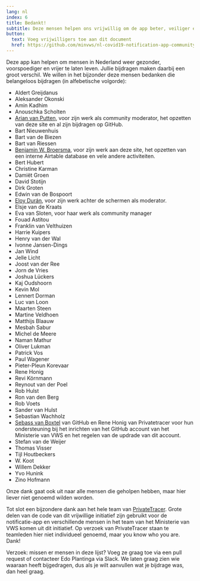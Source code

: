 ```yaml
---
lang: nl
index: 6
title: Bedankt!
subtitle: Deze mensen helpen ons vrijwillig om de app beter, veiliger en gebruiksvriendelijker te maken. Dank!
button:
  text: Voeg vrijwilligers toe aan dit document
  href: https://github.com/minvws/nl-covid19-notification-app-community-website/edit/master/_blocks/who-is-who.md
---
```

Deze app kan helpen om mensen in Nederland weer gezonder, voorspoediger en vrijer te laten leven. Jullie bijdragen maken daarbij een groot verschil. We willen in het bijzonder deze mensen bedanken die belangeloos bijdragen (in alfebetische volgorde):

* Aldert Greijdanus
* Aleksander Okonski
* Amin Kadhim
* Anouschka Scholten
* [Arian van Putten](https://github.com/arianvp), voor zijn werk als community moderator, het opzetten van deze site en al zijn bijdragen op GitHub.
* Bart Nieuwenhuis
* Bart van de Biezen
* Bart van Riessen
* [Benjamin W. Broersma](https://github.com/bwbroersma), voor zijn werk aan deze site, het opzetten van een interne Airtable database en vele andere activiteiten.
* Bert Hubert
* Christine Karman
* Damiët Groen
* David Stotijn
* Dirk Groten
* Edwin van de Bospoort
* [Eloy Durán](https://github.com/alloy/), voor zijn werk achter de schermen als moderator.
* Elsje van de Kraats
* Eva van Sloten, voor haar werk als community manager
* Fouad Astitou
* Franklin van Velthuizen
* Harrie Kuipers
* Henry van der Wal
* Ivonne Jansen-Dings
* Jan Wind
* Jelle Licht
* Joost van der Ree
* Jorn de Vries
* Joshua Lückers
* Kaj Oudshoorn
* Kevin Mol
* Lennert Dorman
* Luc van Loon
* Maarten Steen
* Martine Veldhoen
* Matthijs Blaauw
* Mesbah Sabur
* Michel de Meere
* Naman Mathur
* Oliver Lukman
* Patrick Vos
* Paul Wagener
* Pieter-Pleun Korevaar
* Rene Honig
* Revi Körnmann
* Reynout van der Poel
* Rob Hulst
* Ron van den Berg
* Rob Voets
* Sander van Hulst
* Sebastian Wachholz
* [Sebass van Boxtel](https://github.com/SvanBoxel) van GitHub en Rene Honig van Privatetracer voor hun ondersteuning bij het inrichten van het GitHub account van het Ministerie van VWS en het regelen van de updrade van dit account.
* Stefan van de Weijer
* Thomas Visser
* Tijl Houtbeckers
* W. Koot
* Willem Dekker
* Yvo Hunink
* Zino Hofmann

Onze dank gaat ook uit naar alle mensen die geholpen hebben, maar hier liever niet genoemd wilden worden. 

Tot slot een bijzondere dank aan het hele team van [PrivateTracer](https://www.privatetracer.org/). Grote delen van de code van dit vrijwillige initiatief zijn gebruikt voor de notificatie-app en verschillende mensen in het team van het Ministerie van VWS komen uit dit initiatief. Op verzoek van PrivateTracer staan te teamleden hier niet individueel genoemd, maar you know who you are. Dank! 

Verzoek: missen er mensen in deze lijst? Voeg ze graag toe via een pull request of contacteer Edo Plantinga via Slack. We laten graag zien wie waaraan heeft bijgedragen, dus als je wilt aanvullen wat je bijdrage was, dan heel graag. 
